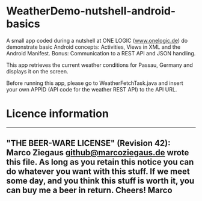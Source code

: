 # WeatherDemo-nutshell-android-basics

A small app coded during a nutshell at ONE LOGIC (www.onelogic.de) do demonstrate basic Android concepts: Activities, Views in XML and  the Android Manifest.
Bonus: Communication to a REST API and JSON handling.

This app retrieves the current weather conditions for Passau, Germany and displays it on the screen.

Before running this app, please go to WeatherFetchTask.java and insert your own APPID (API code for the weather REST API) to the API URL.


# Licence information


----------------------------------------------------------------------------
"THE BEER-WARE LICENSE" (Revision 42):
Marco Ziegaus <github@marcoziegaus.de> wrote this file. As long as you retain this notice you
can do whatever you want with this stuff. If we meet some day, and you think
this stuff is worth it, you can buy me a beer in return. Cheers! Marco
----------------------------------------------------------------------------
